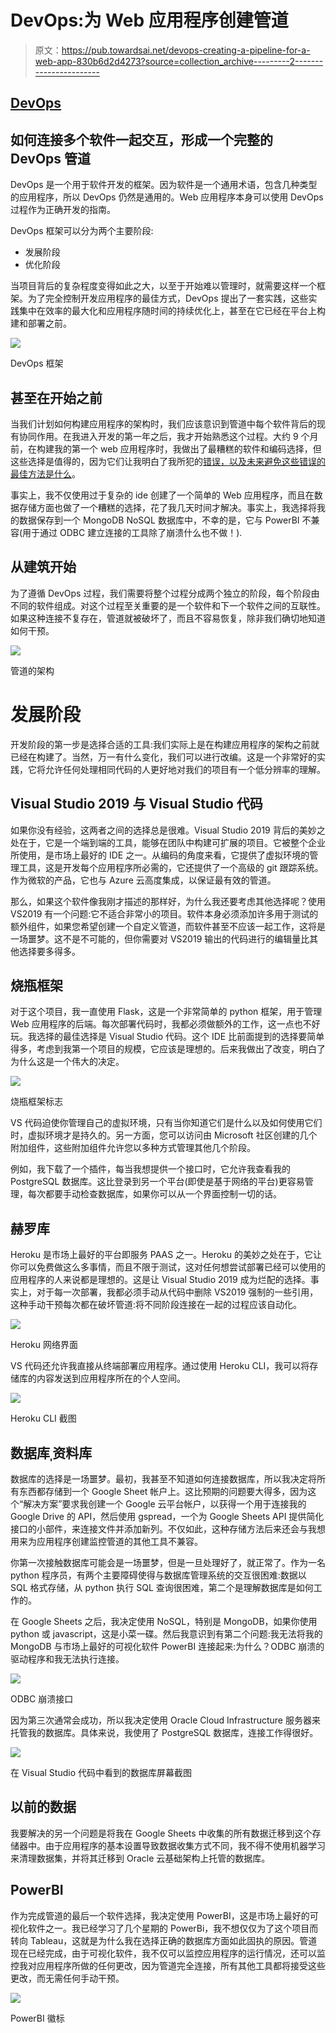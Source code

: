 # DevOps:为 Web 应用程序创建管道

> 原文：<https://pub.towardsai.net/devops-creating-a-pipeline-for-a-web-app-830b6d2d4273?source=collection_archive---------2----------------------->

## [DevOps](https://towardsai.net/p/category/devops)

## 如何连接多个软件一起交互，形成一个完整的 DevOps 管道

DevOps 是一个用于软件开发的框架。因为软件是一个通用术语，包含几种类型的应用程序，所以 DevOps 仍然是通用的。Web 应用程序本身可以使用 DevOps 过程作为正确开发的指南。

DevOps 框架可以分为两个主要阶段:

*   发展阶段
*   优化阶段

当项目背后的复杂程度变得如此之大，以至于开始难以管理时，就需要这样一个框架。为了完全控制开发应用程序的最佳方式，DevOps 提出了一套实践，这些实践集中在效率的最大化和应用程序随时间的持续优化上，甚至在它已经在平台上构建和部署之前。

![](img/e1ab3e3a1a4b2b7c67379765c55dee9e.png)

DevOps 框架

## 甚至在开始之前

当我们计划如何构建应用程序的架构时，我们应该意识到管道中每个软件背后的现有协同作用。在我进入开发的第一年之后，我才开始熟悉这个过程。大约 9 个月前，在构建我的第一个 web 应用程序时，我做出了最糟糕的软件和编码选择，但这些选择是值得的，因为它们让我明白了我所犯的[错误，以及未来避免这些错误的最佳方法是什么](/8-months-after-building-my-first-web-app-why-i-regret-using-visual-studio-2019-9392071d982a)。

事实上，我不仅使用过于复杂的 ide 创建了一个简单的 Web 应用程序，而且在数据存储方面也做了一个糟糕的选择，花了我几天时间才解决。事实上，我选择将我的数据保存到一个 MongoDB NoSQL 数据库中，不幸的是，它与 PowerBI 不兼容(用于通过 ODBC 建立连接的工具除了崩溃什么也不做！).

## 从建筑开始

为了遵循 DevOps 过程，我们需要将整个过程分成两个独立的阶段，每个阶段由不同的软件组成。对这个过程至关重要的是一个软件和下一个软件之间的互联性。如果这种连接不复存在，管道就被破坏了，而且不容易恢复，除非我们确切地知道如何干预。

![](img/19feb14e86225fb9dcfde5f09f57e5b5.png)

管道的架构

# 发展阶段

开发阶段的第一步是选择合适的工具:我们实际上是在构建应用程序的架构之前就已经在构建了。当然，万一有什么变化，我们可以进行改编。这是一个非常好的实践，它将允许任何处理相同代码的人更好地对我们的项目有一个低分辨率的理解。

## Visual Studio 2019 与 Visual Studio 代码

如果你没有经验，这两者之间的选择总是很难。Visual Studio 2019 背后的美妙之处在于，它是一个端到端的工具，能够在团队中构建可扩展的项目。它被整个企业所使用，是市场上最好的 IDE 之一。从编码的角度来看，它提供了虚拟环境的管理工具，这是开发每个应用程序所必需的，它还提供了一个高级的 git 跟踪系统。作为微软的产品，它也与 Azure 云高度集成，以保证最有效的管道。

那么，如果这个软件像我刚才描述的那样好，为什么我还要考虑其他选择呢？使用 VS2019 有一个问题:它不适合非常小的项目。软件本身必须添加许多用于测试的额外组件，如果您希望创建一个自定义管道，而软件甚至不应该一起工作，这将是一场噩梦。这不是不可能的，但你需要对 VS2019 输出的代码进行的编辑量比其他选择要多得多。

## 烧瓶框架

对于这个项目，我一直使用 Flask，这是一个非常简单的 python 框架，用于管理 Web 应用程序的后端。每次部署代码时，我都必须做额外的工作，这一点也不好玩。我选择的最佳选择是 Visual Studio 代码。这个 IDE 比前面提到的选择要简单得多，考虑到我第一个项目的规模，它应该是理想的。后来我做出了改变，明白了为什么这是一个伟大的决定。

![](img/04af5581616e6cddd5a3813365450e16.png)

烧瓶框架标志

VS 代码迫使你管理自己的虚拟环境，只有当你知道它们是什么以及如何使用它们时，虚拟环境才是持久的。另一方面，您可以访问由 Microsoft 社区创建的几个附加组件，这些附加组件允许您以多种方式管理其他几个阶段。

例如，我下载了一个插件，每当我想提供一个接口时，它允许我查看我的 PostgreSQL 数据库。这比登录到另一个平台(即使是基于网络的平台)更容易管理，每次都要手动检查数据库，如果你可以从一个界面控制一切的话。

## 赫罗库

Heroku 是市场上最好的平台即服务 PAAS 之一。Heroku 的美妙之处在于，它让你可以免费做这么多事情，而且不限于测试，这对任何想尝试部署已经可以使用的应用程序的人来说都是理想的。这是让 Visual Studio 2019 成为烂配的选择。事实上，对于每一次部署，我都必须手动从代码中删除 VS2019 强制的一些引用，这种手动干预每次都在破坏管道:将不同阶段连接在一起的过程应该自动化。

![](img/491cbb24609a94bcac33b327483217c0.png)

Heroku 网络界面

VS 代码还允许我直接从终端部署应用程序。通过使用 Heroku CLI，我可以将存储库的内容发送到应用程序所在的个人空间。

![](img/b570eec7646817d66e1412cbab19d676.png)

Heroku CLI 截图

## 数据库ˌ资料库

数据库的选择是一场噩梦。最初，我甚至不知道如何连接数据库，所以我决定将所有东西都存储到一个 Google Sheet 帐户上。这比预期的问题要大得多，因为这个“解决方案”要求我创建一个 Google 云平台帐户，以获得一个用于连接我的 Google Drive 的 API，然后使用 gspread，一个为 Google Sheets API 提供简化接口的小部件，来连接文件并添加新列。不仅如此，这种存储方法后来还会与我想用来为应用程序创建监控管道的其他工具不兼容。

你第一次接触数据库可能会是一场噩梦，但是一旦处理好了，就正常了。作为一名 python 程序员，有两个主要障碍使得与数据库管理系统的交互很困难:数据以 SQL 格式存储，从 python 执行 SQL 查询很困难，第二个是理解数据库是如何工作的。

在 Google Sheets 之后，我决定使用 NoSQL，特别是 MongoDB，如果你使用 python 或 javascript，这是小菜一碟。然后我意识到有第二个问题:我无法将我的 MongoDB 与市场上最好的可视化软件 PowerBI 连接起来:为什么？ODBC 崩溃的驱动程序和我无法执行连接。

![](img/eb9efe5170a075a799219dd80e1fd198.png)

ODBC 崩溃接口

因为第三次通常会成功，所以我决定使用 Oracle Cloud Infrastructure 服务器来托管我的数据库。具体来说，我使用了 PostgreSQL 数据库，连接工作得很好。

![](img/95ddea2aa5b03fc4c1125d47ca311733.png)

在 Visual Studio 代码中看到的数据库屏幕截图

## 以前的数据

我要解决的另一个问题是将我在 Google Sheets 中收集的所有数据迁移到这个存储器中。由于应用程序的基本设置导致数据收集方式不同，我不得不使用机器学习来清理数据集，并将其迁移到 Oracle 云基础架构上托管的数据库。

## PowerBI

作为完成管道的最后一个软件选择，我决定使用 PowerBI，这是市场上最好的可视化软件之一。我已经学习了几个星期的 PowerBi，我不想仅仅为了这个项目而转向 Tableau，这就是为什么我在选择正确的数据库方面如此固执的原因。管道现在已经完成，由于可视化软件，我不仅可以监控应用程序的运行情况，还可以监控我对应用程序所做的任何更改，因为管道完全连接，所有其他工具都将接受这些更改，而无需任何手动干预。

![](img/a9a7398e350c09fc161e1625da13430f.png)

PowerBI 徽标
